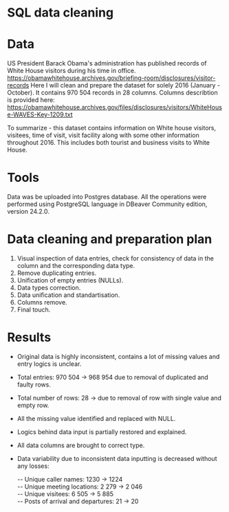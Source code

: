 # SQL data cleaning

# Data 
US President Barack Obama's administration has published records of White House visitors during his time in office.
https://obamawhitehouse.archives.gov/briefing-room/disclosures/visitor-records
Here I will clean and prepare the dataset for solely 2016 (January - October). It contains 970 504 records in 28 columns.
Columns describtion is provided here: https://obamawhitehouse.archives.gov/files/disclosures/visitors/WhiteHouse-WAVES-Key-1209.txt

To summarize - this dataset contains information on White house visitors, visitees, time of visit, visit facility along with some other information throughout 2016.
This includes both tourist and business visits to White House.

# Tools
Data was be uploaded into Postgres database.
All the operations were performed using PostgreSQL language in DBeaver Community edition, version 24.2.0.

# Data cleaning and preparation plan
1) Visual inspection of data entries, check for consistency of data in the column and the corresponding data type.
2) Remove duplicating entries.
3) Unification of empty entries (NULLs).
4) Data types correction.
5) Data unification and standartisation.
6) Columns remove.
7) Final touch.

# Results

 - Original data is highly inconsistent, contains a lot of missing values and entry logics is unclear.
 - Total entries: 970 504 -> 968 954 due to removal of duplicated and faulty rows.
 - Total number of rows: 28 -> due to removal of row with single value and empty row.
 - All the missing value identified and replaced with NULL.
 - Logics behind data input is partially restored and explained.
 - All data columns are brought to correct type.
 - Data variability due to inconsistent data inputting is decreased without any losses:

    -- Unique caller names: 1230 -> 1224   
    -- Unique meeting locations: 2 279 -> 2 046   
    -- Unique visitees: 6 505 -> 5 885   
    -- Posts of arrival and departures: 21 -> 20    

